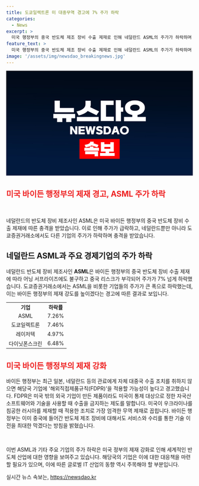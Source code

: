 ```yaml
---
title: 도쿄일렉트론 미 대중무역 경고에 7% 주가 하락
categories:
  - News
excerpt: >
  미국 행정부의 중국 반도체 제조 장비 수출 제재로 인해 네덜란드 ASML의 주가가 하락하며 도쿄일렉트론, 레이저텍, 다이닛폰스크린 등의 주가도 영향을 받았습니다. 바이든 행정부는 네덜란드와 일본 등의 관료에게 제재를 강화할 것을 경고하면서 외국 기업이 미국산 소프트웨어와 기술을 사용할 때 수출을 금지하는 해외직접제품규칙(FDPR)을 적용할 가능성을 언급했습니다. 이에 대한 우려가 일부 미국 기업 사이에서 제기되고 있습니다.
feature_text: >
  미국 행정부의 중국 반도체 제조 장비 수출 제재로 인해 네덜란드 ASML의 주가가 하락하며 도쿄일렉트론, 레이저텍, 다이닛폰스크린 등의 주가도 영향을 받았습니다. 바이든 행정부는 네덜란드와 일본 등의 관료에게 제재를 강화할 것을 경고하면서 외국 기업이 미국산 소프트웨어와 기술을 사용할 때 수출을 금지하는 해외직접제품규칙(FDPR)을 적용할 가능성을 언급했습니다. 이에 대한 우려가 일부 미국 기업 사이에서 제기되고 있습니다.
image: '/assets/img/newsdao_breakingnews.jpg'
---
```


<p><img src="/assets/img/newsdao_breakingnews.jpg" alt="implanttips 속보" /></p>

<h2 data-ke-size="size26"><b><span style="color: #ee2323;">미국 바이든 행정부의 제재 경고, ASML 주가 하락</span></b></h2>

<p data-ke-size="size16">&nbsp;</p>

<p>네덜란드의 반도체 장비 제조사인 ASML은 미국 바이든 행정부의 중국 반도체 장비 수출 제재에 따른 충격을 받았습니다. 이로 인해 주가가 급락하고, 네덜란드뿐만 아니라 도쿄증권거래소에서도 다른 기업의 주가가 하락하며 충격을 받았습니다.</p>

<h2 data-ke-size="size22">네덜란드 ASML과 주요 경제기업의 주가 하락</h2>

<p>네덜란드 반도체 장비 제조사인 <b>ASML</b>은 바이든 행정부의 중국 반도체 장비 수출 제재에 따라 어닝 서프라이즈에도 불구하고 중국 리스크가 부각되어 주가가 7% 넘게 하락했습니다. 도쿄증권거래소에서는 ASML을 비롯한 기업들의 주가가 큰 폭으로 하락했는데, 이는 바이든 행정부의 제재 강도를 높이겠다는 경고에 따른 결과로 보입니다.</p>

<table>
  <tr>
    <td style="text-align: center; height: 17px;"><b>기업</b></td>
    <td style="text-align: center; height: 17px;"><b>하락률</b></td>
  </tr>
  <tr>
    <td style="text-align: center; height: 17px;">ASML</td>
    <td style="text-align: center; height: 17px;">7.26%</td>
  </tr>
  <tr>
    <td style="text-align: center; height: 17px;">도쿄일렉트론</td>
    <td style="text-align: center; height: 17px;">7.46%</td>
  </tr>
  <tr>
    <td style="text-align: center; height: 17px;">레이저텍</td>
    <td style="text-align: center; height: 17px;">4.97%</td>
  </tr>
  <tr>
    <td style="text-align: center; height: 17px;">다이닛폰스크린</td>
    <td style="text-align: center; height: 17px;">6.48%</td>
  </tr>
</table>

<h2 data-ke-size="size22"><b><span style="color: #ee2323;">미국 바이든 행정부의 제재 강화</span></b></h2>

<p>바이든 행정부는 최근 일본, 네덜란드 등의 관료에게 자체 대중국 수출 조치를 취하지 않으면 해당국 기업에 '해외직접제품규칙(FDPR)'을 적용할 가능성이 높다고 경고했습니다. FDPR은 미국 밖의 외국 기업이 만든 제품이라도 미국이 통제 대상으로 정한 자국산 소프트웨어와 기술을 사용할 때 수출을 금지하는 제도를 말합니다. 미국이 우크라이나를 침공한 러시아를 제재할 때 적용한 조치로 가장 엄격한 무역 제재로 꼽힙니다. 바이든 행정부는 이미 중국에 들어간 반도체 제조 장비에 대해서도 서비스와 수리를 통한 기술 이전을 최대한 막겠다는 방침을 밝혔습니다.</p>

<p data-ke-size="size16">&nbsp;</p>

<p>이번 ASML과 기타 주요 기업의 주가 하락은 미국 정부의 제재 강화로 인해 세계적인 반도체 산업에 대한 영향을 보여주고 있습니다. 해당국의 기업은 이에 대한 대응책을 마련할 필요가 있으며, 이에 따른 글로벌 IT 산업의 동향 역시 주목해야 할 부분입니다.</p>
실시간 뉴스 속보는, <a href="https://newsdao.kr" rel="dofollow">https://newsdao.kr</a>


